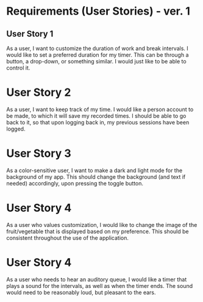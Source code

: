 # Requirements (User Stories) - ver. 1

## User Story 1
As a user, I want to customize the duration of work and break intervals. I would like to set a preferred duration for my timer. This can be through a button, a drop-down, or something similar. I would just like to be able to control it.

# User Story 2
As a user, I want to keep track of my time. I would like a person account to be made, to which it will save my recorded times. I should be able to go back to it, so that upon logging back in, my previous sessions have been logged.

# User Story 3
As a color-sensitive user, I want to make a dark and light mode for the background of my app. This should change the background (and text if needed) accordingly, upon pressing the toggle button.

# User Story 4
As a user who values customization, I would like to change the image of the fruit/vegetable that is displayed based on my preference. This should be consistent throughout the use of the application.

# User Story 4
As a user who needs to hear an auditory queue, I would like a timer that plays a sound for the intervals, as well as when the timer ends. The sound would need to be reasonably loud, but pleasant to the ears.